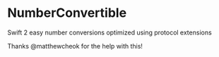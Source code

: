 # NumberConvertible
Swift 2 easy number conversions optimized using protocol extensions

Thanks @matthewcheok for the help with this!
